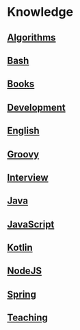 # Knowledge
## [Algorithms](algorithms/README.md)
## [Bash](bash/README.md)
## [Books](books/README.md)
## [Development](development/README.md)
## [English](english/README.md)
## [Groovy](groovy/README.md)
## [Interview](interview/README.md)
## [Java](java/README.md)
## [JavaScript](js/README.md)
## [Kotlin](kotlin/README.md)
## [NodeJS](nodejs/README.md)
## [Spring](spring/README.md)
## [Teaching](teaching/README.md)
